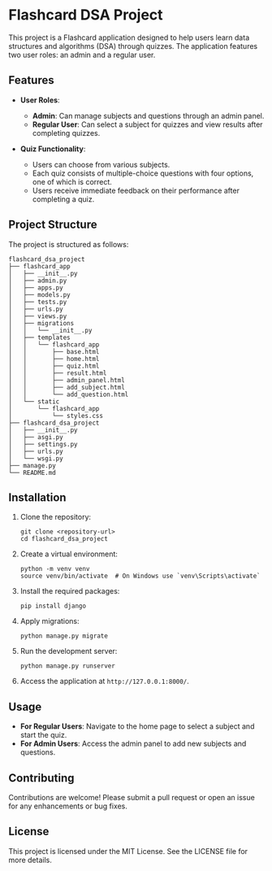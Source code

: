 # Flashcard DSA Project

This project is a Flashcard application designed to help users learn data structures and algorithms (DSA) through quizzes. The application features two user roles: an admin and a regular user.

## Features

- **User Roles**:
  - **Admin**: Can manage subjects and questions through an admin panel.
  - **Regular User**: Can select a subject for quizzes and view results after completing quizzes.

- **Quiz Functionality**:
  - Users can choose from various subjects.
  - Each quiz consists of multiple-choice questions with four options, one of which is correct.
  - Users receive immediate feedback on their performance after completing a quiz.

## Project Structure

The project is structured as follows:

```
flashcard_dsa_project
├── flashcard_app
│   ├── __init__.py
│   ├── admin.py
│   ├── apps.py
│   ├── models.py
│   ├── tests.py
│   ├── urls.py
│   ├── views.py
│   ├── migrations
│   │   └── __init__.py
│   ├── templates
│   │   └── flashcard_app
│   │       ├── base.html
│   │       ├── home.html
│   │       ├── quiz.html
│   │       ├── result.html
│   │       ├── admin_panel.html
│   │       ├── add_subject.html
│   │       └── add_question.html
│   └── static
│       └── flashcard_app
│           └── styles.css
├── flashcard_dsa_project
│   ├── __init__.py
│   ├── asgi.py
│   ├── settings.py
│   ├── urls.py
│   └── wsgi.py
├── manage.py
└── README.md
```

## Installation

1. Clone the repository:
   ```
   git clone <repository-url>
   cd flashcard_dsa_project
   ```

2. Create a virtual environment:
   ```
   python -m venv venv
   source venv/bin/activate  # On Windows use `venv\Scripts\activate`
   ```

3. Install the required packages:
   ```
   pip install django
   ```

4. Apply migrations:
   ```
   python manage.py migrate
   ```

5. Run the development server:
   ```
   python manage.py runserver
   ```

6. Access the application at `http://127.0.0.1:8000/`.

## Usage

- **For Regular Users**: Navigate to the home page to select a subject and start the quiz.
- **For Admin Users**: Access the admin panel to add new subjects and questions.

## Contributing

Contributions are welcome! Please submit a pull request or open an issue for any enhancements or bug fixes.

## License

This project is licensed under the MIT License. See the LICENSE file for more details.